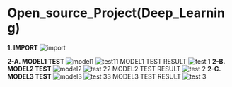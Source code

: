 # Open_source_Project(Deep_Learning)
**1. IMPORT**
![import](https://user-images.githubusercontent.com/51788100/82704657-024d8280-9cb1-11ea-954c-d8bff45643d0.PNG)

**2-A.  MODEL1 TEST**
![model1](https://user-images.githubusercontent.com/51788100/82704669-08dbfa00-9cb1-11ea-8e5f-35c5357083a8.PNG)
![test11](https://user-images.githubusercontent.com/51788100/82704675-0c6f8100-9cb1-11ea-909b-a6c5f810a82b.PNG)
MODEL1 TEST RESULT
![test 1](https://user-images.githubusercontent.com/51788100/82704679-0da0ae00-9cb1-11ea-9754-08a5ee523d16.PNG)
**2-B. MODEL2 TEST**
![model2](https://user-images.githubusercontent.com/51788100/82704685-12656200-9cb1-11ea-975c-130c85b88ac4.PNG)
![test 22](https://user-images.githubusercontent.com/51788100/82704684-11cccb80-9cb1-11ea-8a82-e1eb2038b399.PNG)
MODEL2 TEST RESULT
![test 2](https://user-images.githubusercontent.com/51788100/82704687-12656200-9cb1-11ea-889c-ce819d87f6db.PNG)
**2-C. MODEL3 TEST**
![model3](https://user-images.githubusercontent.com/51788100/82704697-14c7bc00-9cb1-11ea-8653-efaa8cd32502.PNG)
![test 33](https://user-images.githubusercontent.com/51788100/82704888-8f90d700-9cb1-11ea-8bbf-b78b63f93023.PNG)
MODEL3 TEST RESULT
![test 3](https://user-images.githubusercontent.com/51788100/82704900-94558b00-9cb1-11ea-8904-a513bf47a02d.PNG)
